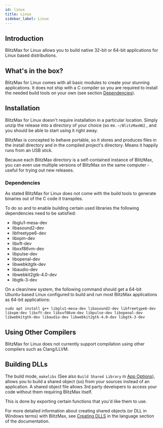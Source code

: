 ```yaml
---
id: linux
title: Linux
sidebar_label: Linux
---
```


## Introduction

BlitzMax for Linux allows you to build native 32-bit or 64-bit applications for Linux based distributions.

## What's in the box?

BlitzMax for Linux comes with all basic modules to create your stunning applications.
It does not ship with a C compiler so you are required to install the needed build tools on your own (see section [Dependencies]).

## Installation

BlitzMax for Linux doesn't require installation in a particular location.
Simply unzip the release into a directory of your choice (so ex. `~/BlitzMaxNG`) , and you should be able to start
using it right away.

BlitzMax is concepted to behave portable, so it stores and produces
files in the install directory and in the compiled project's directory. Means it happily runs from an USB stick.

Because each BlitzMax directory is a self-contained instance of BlitzMax, you can even use
multiple versions of BlitzMax on the same computer - useful for trying out new releases.

### Dependencies

As stated BlitzMax for Linux does not come with the build tools to generate binaries out of the C code it transpiles.

To do so and to enable building certain used libraries the following dependencies need to be satisfied:
* libglu1-mesa-dev
* libasound2-dev
* libfreetype6-dev
* libxpm-dev
* libxft-dev
* libxxf86vm-dev
* libpulse-dev
* libopenal-dev
* libwebkitgtk-dev
* libaudio-dev
* libwebkit2gtk-4.0-dev
* libgtk-3-dev


On a clean/new system, the following command should get a 64-bit Ubuntu-based Linux configured to build and run most BlitzMax applications as 64-bit applications:
```
sudo apt install g++ libglu1-mesa-dev libasound2-dev libfreetype6-dev libxpm-dev libxft-dev libxxf86vm-dev libpulse-dev libopenal-dev libwebkitgtk-dev libaudio-dev libwebkit2gtk-4.0-dev libgtk-3-dev
```

## Using Other Compilers

BlitzMax for Linux does not currently support compilation using other compilers such
as Clang/LLVM.

## Building DLLs

The build mode, `makelibs` (See also `Build Shared Library` in [App Options]), allows you to build a shared object (so) from your
sources instead of an application. A shared object file allows 3rd party developers to access your code
without them requiring BlitzMax itself.

This is done by exporting certain functions that you'd like them to use.

For more detailed information about creating shared objects (or DLL in Windows terms) with BlitzMax, see [Creating DLLS] in
the language section of the documentation.

[Dependencies]: #dependencies
[Creating DLLS]: ../../language/creating_dlls
[MaxIDE]: ../../tools/maxide
[App Options]: ../../tools/maxide/#app-options
